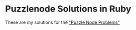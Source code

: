 # Puzzlenode Solutions in Ruby

These are my solutions for the ["Puzzle Node Problems"]("http://puzzlenode.com")

